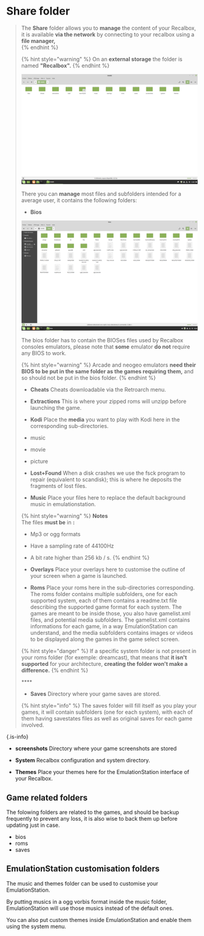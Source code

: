 # Share folder




>The **Share** folder allows you to **manage** the content of your Recalbox, it is available **via the network** by connecting to your recalbox using a **file manager,**  
>{% endhint %}
>
>{% hint style="warning" %}
>On an **external storage** the folder is named **"Recalbox".**
>{% endhint %}
>
>![](./image%20%2822%29.png)
>
>There you can **manage** most files and subfolders intended for a average user, it contains the following folders:
>
>* **Bios**
>
>![](./image%20%2838%29.png)
>
>The bios folder has to contain the BIOSes files used by Recalbox consoles emulators, please note that **some** emulator **do not** require any BIOS to work.
>
>{% hint style="warning" %}
>Arcade and neogeo emulators **need their BIOS to be put in the same folder as the games requiring them,** and so should not be put in the bios folder.
>{% endhint %}
>
>* **Cheats** Cheats downloadable via the Retroarch menu.
>
>
>
>* **Extractions** This is where your zipped roms will unzipp before launching the game.
>
>
>
>* **Kodi** Place the **media** you want to play with Kodi here in the corresponding sub-directories. 
>  * music
>  * movie
>  * picture
>
>
>
>* **Lost+Found** When a disk crashes we use the fsck program to repair \(equivalent to scandisk\); this is where he deposits the fragments of lost files.
>
>
>
>* **Music** Place your files here to replace the default background music in emulationstation.
>
>{% hint style="warning" %}
>**Notes**  
>The files **must be** in **:**
>
>* Mp3 or ogg formats
>* Have a sampling rate of 44100Hz 
>* A bit rate higher than 256 kb / s.
>{% endhint %}
>
>
>
>* **Overlays** Place your overlays here to customise the outline of your screen when a game is launched.
>
>
>
>* **Roms** Place your roms here in the sub-directories corresponding.  The roms folder contains multiple subfolders, one for each supported system, each of them contains a readme.txt file describing the supported game format for each system.  The games are meant to be inside those, you also have gamelist.xml files, and potential media subfolders.   The gamelist.xml contains informations for each game, in a way EmulationStation can understand, and the media subfolders contains images or videos to be displayed along the games in the game select screen.
>
>{% hint style="danger" %}
>If a specific system folder is not present in your roms folder \(for exemple: dreamcast\), that means that **it isn't supported** for your architecture, **creating the folder won't make a difference.**
>{% endhint %}
>
>\*\*\*\*
>
>* **Saves** Directory where your game saves are stored.
>
>{% hint style="info" %}
>The saves folder will fill itself as you play your games, it will contain subfolders \(one for each system\), with each of them having savestates files as well as original saves for each game involved.
>
{.is-info}



* **screenshots** Directory where your game screenshots are stored



* **System** Recalbox configuration and system directory.



* **Themes** Place your themes here for the EmulationStation interface of your Recalbox.

## Game related folders

The folowing folders are related to the games, and should be backup frequently to prevent any loss, it is also wise to back them up before updating just in case.

* bios
* roms
* saves

## EmulationStation customisation folders

The music and themes folder can be used to customise your EmulationStation.

By putting musics in a ogg vorbis format inside the music folder, EmulationStation will use those musics instead of the default ones.

You can also put custom themes inside EmulationStation and enable them using the system menu.



